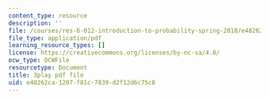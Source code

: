 ```yaml
---
content_type: resource
description: ''
file: /courses/res-6-012-introduction-to-probability-spring-2018/e48262ca1207f81c7839d2f12d6c75c8_WXIU2tK4qtc.pdf
file_type: application/pdf
learning_resource_types: []
license: https://creativecommons.org/licenses/by-nc-sa/4.0/
ocw_type: OCWFile
resourcetype: Document
title: 3play pdf file
uid: e48262ca-1207-f81c-7839-d2f12d6c75c8
---
```

